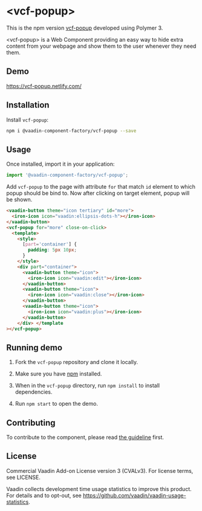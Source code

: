 # &lt;vcf-popup&gt;

This is the npm version [vcf-popup](https://github.com/vaadin-component-factory/vcf-popup) developed using Polymer 3.

&lt;vcf-popup&gt; is a Web Component providing an easy way to hide extra content from your webpage and show them to the user whenever they need them.

## Demo

https://vcf-popup.netlify.com/

## Installation

Install `vcf-popup`:

```sh
npm i @vaadin-component-factory/vcf-popup --save
```

## Usage

Once installed, import it in your application:

```js
import '@vaadin-component-factory/vcf-popup';
```

Add `vcf-popup` to the page with attribute `for` that match `id` element to which popup should be bind to. Now after clicking on target element, popup will be shown.

```html
<vaadin-button theme="icon tertiary" id="more">
  <iron-icon icon="vaadin:ellipsis-dots-h"></iron-icon>
</vaadin-button>
<vcf-popup for="more" close-on-click>
  <template>
    <style>
      [part='container'] {
        padding: 5px 10px;
      }
    </style>
    <div part="container">
      <vaadin-button theme="icon">
        <iron-icon icon="vaadin:edit"></iron-icon>
      </vaadin-button>
      <vaadin-button theme="icon">
        <iron-icon icon="vaadin:close"></iron-icon>
      </vaadin-button>
      <vaadin-button theme="icon">
        <iron-icon icon="vaadin:plus"></iron-icon>
      </vaadin-button>
    </div> </template
></vcf-popup>
```

## Running demo

1. Fork the `vcf-popup` repository and clone it locally.

1. Make sure you have [npm](https://www.npmjs.com/) installed.

1. When in the `vcf-popup` directory, run `npm install` to install dependencies.

1. Run `npm start` to open the demo.

## Contributing

To contribute to the component, please read [the guideline](https://github.com/vaadin/vaadin-core/blob/master/CONTRIBUTING.md) first.

## License

Commercial Vaadin Add-on License version 3 (CVALv3). For license terms, see LICENSE.

Vaadin collects development time usage statistics to improve this product. For details and to opt-out, see https://github.com/vaadin/vaadin-usage-statistics.
